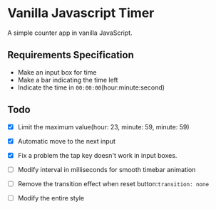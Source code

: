 # Vanilla Javascript Timer

A simple counter app in vanilla JavaScript.

## Requirements Specification

- Make an input box for time
- Make a bar indicating the time left
- Indicate the time in `00:00:00`(hour:minute:second)

## Todo
- [x] Limit the maximum value(hour: 23, minute: 59, minute: 59)
- [x] Automatic move to the next input
- [x] Fix a problem the tap key doesn't work in input boxes.
- [ ] Modify interval in milliseconds for smooth timebar animation
- [ ] Remove the transition effect when reset button:`transition: none`
- [ ] Modify the entire style

